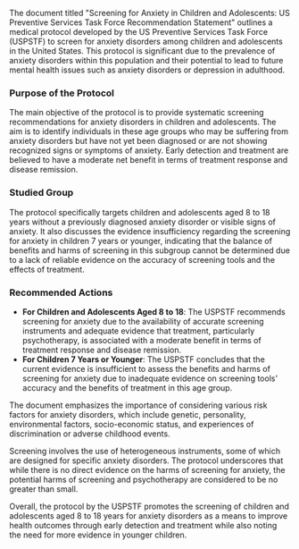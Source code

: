 The document titled "Screening for Anxiety in Children and Adolescents: US Preventive Services Task Force Recommendation Statement" outlines a medical protocol developed by the US Preventive Services Task Force (USPSTF) to screen for anxiety disorders among children and adolescents in the United States. This protocol is significant due to the prevalence of anxiety disorders within this population and their potential to lead to future mental health issues such as anxiety disorders or depression in adulthood.

### Purpose of the Protocol
The main objective of the protocol is to provide systematic screening recommendations for anxiety disorders in children and adolescents. The aim is to identify individuals in these age groups who may be suffering from anxiety disorders but have not yet been diagnosed or are not showing recognized signs or symptoms of anxiety. Early detection and treatment are believed to have a moderate net benefit in terms of treatment response and disease remission.

### Studied Group
The protocol specifically targets children and adolescents aged 8 to 18 years without a previously diagnosed anxiety disorder or visible signs of anxiety. It also discusses the evidence insufficiency regarding the screening for anxiety in children 7 years or younger, indicating that the balance of benefits and harms of screening in this subgroup cannot be determined due to a lack of reliable evidence on the accuracy of screening tools and the effects of treatment.

### Recommended Actions
- **For Children and Adolescents Aged 8 to 18**: The USPSTF recommends screening for anxiety due to the availability of accurate screening instruments and adequate evidence that treatment, particularly psychotherapy, is associated with a moderate benefit in terms of treatment response and disease remission.
- **For Children 7 Years or Younger**: The USPSTF concludes that the current evidence is insufficient to assess the benefits and harms of screening for anxiety due to inadequate evidence on screening tools' accuracy and the benefits of treatment in this age group.

The document emphasizes the importance of considering various risk factors for anxiety disorders, which include genetic, personality, environmental factors, socio-economic status, and experiences of discrimination or adverse childhood events.

Screening involves the use of heterogeneous instruments, some of which are designed for specific anxiety disorders. The protocol underscores that while there is no direct evidence on the harms of screening for anxiety, the potential harms of screening and psychotherapy are considered to be no greater than small.

Overall, the protocol by the USPSTF promotes the screening of children and adolescents aged 8 to 18 years for anxiety disorders as a means to improve health outcomes through early detection and treatment while also noting the need for more evidence in younger children.